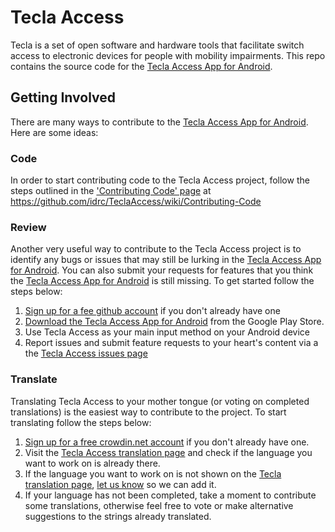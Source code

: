 Tecla Access
============

Tecla is a set of open software and hardware tools that facilitate switch access to electronic devices
for people with mobility impairments. This repo contains the source code for the
[Tecla Access App for Android](https://play.google.com/store/apps/details?id=ca.idi.tekla).

Getting Involved
----------------
There are many ways to contribute to the [Tecla Access App for Android](https://play.google.com/store/apps/details?id=ca.idi.tekla). Here are some ideas:

### Code
In order to start contributing code to the Tecla Access project, follow the steps outlined in the ['Contributing Code' page](https://github.com/idrc/TeclaAccess/wiki/Contributing-Code) at https://github.com/idrc/TeclaAccess/wiki/Contributing-Code

### Review

Another very useful way to contribute to the Tecla Access project is to identify any bugs or issues that may still be lurking in the [Tecla Access App for Android](https://play.google.com/store/apps/details?id=ca.idi.tekla). You can also submit your requests for features that you think the [Tecla Access App for Android](https://play.google.com/store/apps/details?id=ca.idi.tekla) is still missing. To get started follow the steps below:

1. [Sign up for a fee github account](https://github.com/signup/free) if you don't already have one
2. [Download the Tecla Access App for Android](https://play.google.com/store/apps/details?id=ca.idi.tekla) from the Google Play Store.
2. Use Tecla Access as your main input method on your Android device
3. Report issues and submit feature requests to your heart's content via a the [Tecla Access issues page](https://github.com/jorgesilva/TeclaAccess/issues) 

### Translate

Translating Tecla Access to your mother tongue (or voting on completed translations) is the easiest way to contribute to the project. To start translating follow the steps below:

1. [Sign up for a free crowdin.net account](http://crowdin.net/join) if you don't already have one.
2. Visit the [Tecla Access translation page](http://crowdin.net/project/tecla-access) and check if the language you want to work on is already there.
3. If the language you want to work on is not shown on the [Tecla translation page](http://crowdin.net/project/tecla-access), [let us know](http://komodoopenlab.com/about_us/contact/) so we can add it.
4. If your language has not been completed, take a moment to contribute some translations, otherwise feel free to vote or make alternative suggestions to the strings already translated.
